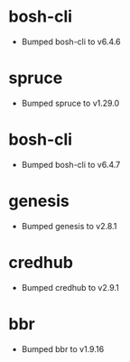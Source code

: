 
# bosh-cli

- Bumped bosh-cli to v6.4.6

# spruce

- Bumped spruce to v1.29.0

# bosh-cli

- Bumped bosh-cli to v6.4.7

# genesis

- Bumped genesis to v2.8.1

# credhub

- Bumped credhub to v2.9.1

# bbr

- Bumped bbr to v1.9.16
